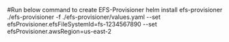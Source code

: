 #Run below command to create EFS-Provisioner
helm install efs-provisioner ./efs-provisioner -f ./efs-provisioner/values.yaml --set efsProvisioner.efsFileSystemId=fs-1234567890 --set efsProvisioner.awsRegion=us-east-2
